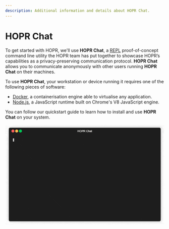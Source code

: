 ```yaml
---
description: Additional information and details about HOPR Chat.
---
```


# HOPR Chat

To get started with HOPR, we'll use **HOPR Chat**, a [REPL](https://en.wikipedia.org/wiki/Read%E2%80%93eval%E2%80%93print_loop) proof-of-concept command line utility the HOPR team has put together to showcase HOPR’s capabilities as a privacy-preserving communication protocol. **HOPR Chat** allows you to communicate anonymously with other users running **HOPR Chat** on their machines.

To use **HOPR Chat**, your workstation or device running it requires one of the following pieces of software:

* [Docker](https://www.docker.com/), a containerisation engine able to virtualise any application. 
* [Node.js](https://nodejs.org/en/), a JavaScript runtime built on Chrome's V8 JavaScript engine.

You can follow our quickstart guide to learn how to install and use **HOPR Chat** on your system.

![](../../.gitbook/assets/hopr-chat-demo.gif)

